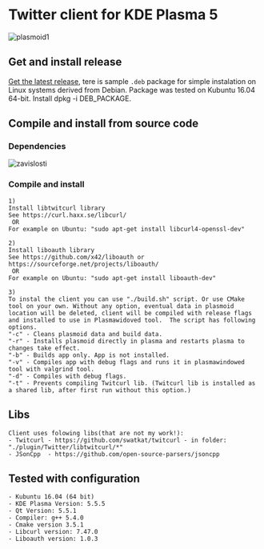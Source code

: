 # Twitter client for KDE Plasma 5
![plasmoid1](https://cloud.githubusercontent.com/assets/25787088/23183059/fd65f488-f87a-11e6-8e9a-e7297b43128f.png)

## Get and install release

[Get the latest release](https://github.com/ammarik/Plasmoid_Twitter_client/releases/latest), tere is sample `.deb` package for simple instalation on Linux systems derived from Debian. Package was tested on Kubuntu 16.04 64-bit. Install dpkg -i DEB_PACKAGE.

## Compile and install from source code
### Dependencies
![zavislosti](https://cloud.githubusercontent.com/assets/25787088/23183802/97940a0c-f87d-11e6-9a81-3535de0e78bf.png)
	
### Compile and install
	1)
	Install libtwitcurl library
	See https://curl.haxx.se/libcurl/
	 OR
	For example on Ubuntu: "sudo apt-get install libcurl4-openssl-dev"

	2)
	Install liboauth library
	See https://github.com/x42/liboauth or https://sourceforge.net/projects/liboauth/
	 OR
	For example on Ubuntu: "sudo apt-get install liboauth-dev"

	3)
	To instal the client you can use "./build.sh" script. Or use CMake tool on your own. Without any option, eventual data in plasmoid location will be deleted, client will be compiled with release flags and installed to use in Plasmawidoved tool.  The script has following options.
	"-c" - Cleans plasmoid data and build data.
	"-r" - Installs plasmoid directly in plasma and restarts plasma to changes take effect.
	"-b" - Builds app only. App is not installed.
	"-v" - Compiles app with debug flags and runs it in plasmawindowed tool with valgrind tool.
	"-d" - Compiles with debug flags.
	"-t" - Prevents compiling Twitcurl lib. (Twitcurl lib is installed as a shared lib, after first run without this option.)

## Libs
	Client uses folowing libs(that are not my work!):
	- Twitcurl - https://github.com/swatkat/twitcurl - in folder: "./plugin/Twitter/libtwitcurl/*"
	- JSonCpp  - https://github.com/open-source-parsers/jsoncpp 

## Tested with configuration
	- Kubuntu 16.04 (64 bit)
	- KDE Plasma Version: 5.5.5 
	- Qt Version: 5.5.1
	- Compiler: g++ 5.4.0
	- Cmake version 3.5.1
	- Libcurl version: 7.47.0
	- Liboauth version: 1.0.3
